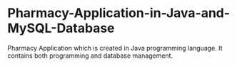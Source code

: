 # Pharmacy-Application-in-Java-and-MySQL-Database
Pharmacy Application which is created in Java programming language. It contains both programming and database management.
